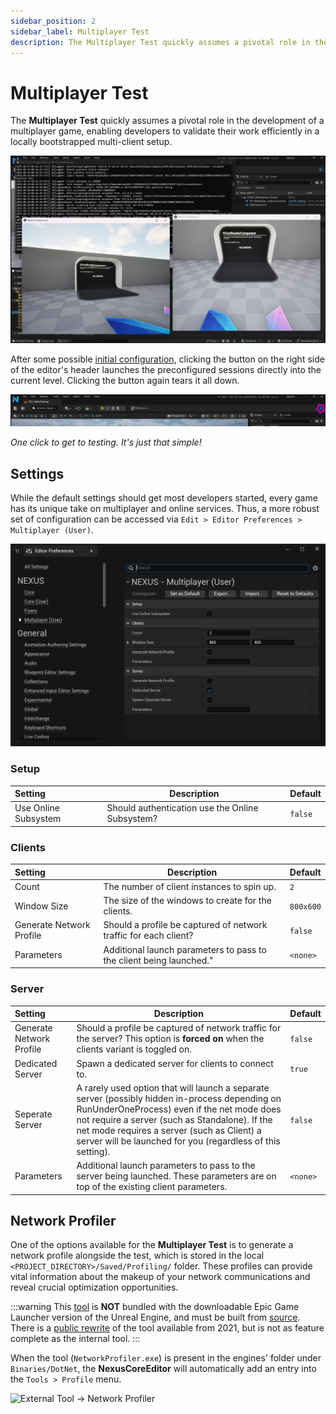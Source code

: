 ```yaml
---
sidebar_position: 2
sidebar_label: Multiplayer Test
description: The Multiplayer Test quickly assumes a pivotal role in the development of a multiplayer game.
---
```


# Multiplayer Test

The **Multiplayer Test** quickly assumes a pivotal role in the development of a multiplayer game, enabling developers to validate their work efficiently in a locally bootstrapped multi-client setup.

![Multiplayer Test](multiplayer-test.webp)

After some possible [initial configuration](#settings), clicking the button on the right side of the editor's header launches the preconfigured sessions directly into the current level. Clicking the button again tears it all down. 

![Multiplayer Test Button](multiplayer-test-button.webp)

*One click to get to testing. It's just that simple!*


## Settings

While the default settings should get most developers started, every game has its unique take on multiplayer and online services. Thus, a more robust set of configuration can be accessed via `Edit > Editor Preferences > Multiplayer (User)`.

![Multiplayer Test Settings](multiplayer-test-settings.webp)

### Setup 
| Setting | Description | Default |
| :-- | --- | :-- |
| Use Online Subsystem | Should authentication use the Online Subsystem? | `false` |

### Clients

| Setting | Description | Default |
| :-- | --- | :-- |
| Count | The number of client instances to spin up. | `2` |
| Window Size | The size of the windows to create for the clients. | `800x600` |
| Generate Network Profile | Should a profile be captured of network traffic for each client? | `false` |
| Parameters | Additional launch parameters to pass to the client being launched." | `<none>` |

### Server

| Setting | Description | Default |
| :-- | --- | :-- |
| Generate Network Profile | Should a profile be captured of network traffic for the server? This option is **forced on** when the clients variant is toggled on. | `false` |
| Dedicated Server | Spawn a dedicated server for clients to connect to. | `true` |
| Seperate Server | A rarely used option that will launch a separate server (possibly hidden in-process depending on RunUnderOneProcess) even if the net mode does not require a server (such as Standalone). If the net mode requires a server (such as Client) a server will be launched for you (regardless of this setting). | `false` |
| Parameters | Additional launch parameters to pass to the server being launched. These parameters are on top of the existing client parameters. |`<none>` |

## Network Profiler

One of the options available for the **Multiplayer Test** is to generate a network profile alongside the test, which is stored in the local `<PROJECT_DIRECTORY>/Saved/Profiling/` folder. 
These profiles can provide vital information about the makeup of your network communications and reveal crucial optimization opportunities. 

:::warning
This [tool](https://dev.epicgames.com/documentation/en-us/unreal-engine/using-the-network-profiler-in-unreal-engine) is **NOT** bundled with the downloadable Epic Game Launcher version of the Unreal Engine, and must be built from [source](https://github.com/EpicGames/UnrealEngine/tree/master/Engine/Source/Programs/NetworkProfiler). There is a [public rewrite](https://github.com/ryanjon2040/UnrealNetworkProfiler) of the tool available from 2021, but is not as feature complete as the internal tool.
:::

When the tool (`NetworkProfiler.exe`) is present in the engines' folder under `Binaries/DotNet`, the **NexusCoreEditor** will automatically add an entry into the `Tools > Profile` menu.

![External Tool -> Network Profiler](/assets/svg/core/network-profiler-command.webp)